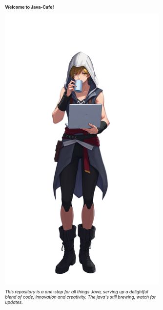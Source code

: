 **Welcome to Java-Cafe!**

![Java Cafe assets](https://github.com/faizabi/Java-Cafe/blob/main/img-PC1qRisn1sqJzmllRnFyd%20(1).png)


*This repository is a one-stop for all things Java, serving up a delightful blend of code, innovation and creativity. The java's still brewing, watch for updates.*
